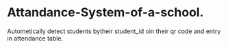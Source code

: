 # Attandance-System-of-a-school.
Autometically detect students bytheir student_id oin their qr code and entry in attendance table.
